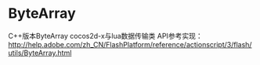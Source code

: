 # ByteArray
C++版本ByteArray
cocos2d-x与lua数据传输类
API参考实现：
http://help.adobe.com/zh_CN/FlashPlatform/reference/actionscript/3/flash/utils/ByteArray.html
